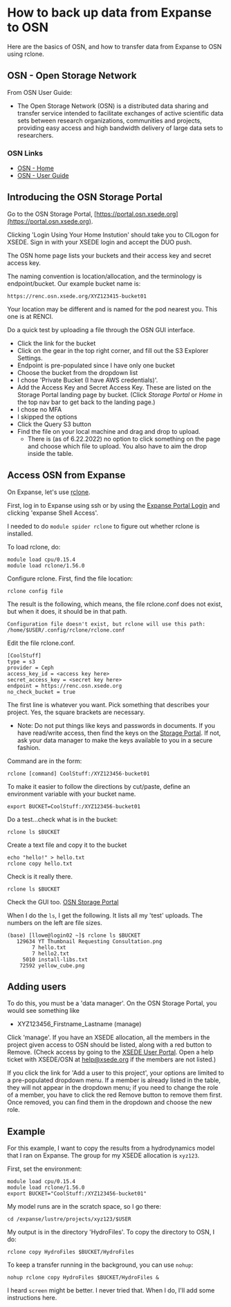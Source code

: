 # How to back up data from Expanse to OSN

Here are the basics of OSN, and how to transfer data from Expanse to OSN using rclone.

## OSN - Open Storage Network
From OSN User Guide:
- The Open Storage Network (OSN) is a distributed data sharing and transfer service
intended to facilitate exchanges of active scientific data sets between research
organizations, communities and projects, providing easy access and high bandwidth
delivery of large data sets to researchers.

### OSN Links
- [OSN - Home](https://www.openstoragenetwork.org)
- [OSN - User Guide](https://www.openstoragenetwork.org/wp-content/uploads/2021/04/OSN-UserGuide.pdf)

## Introducing the OSN Storage Portal
Go to the OSN Storage Portal, [https://portal.osn.xsede.org](https://portal.osn.xsede.org).

Clicking 'Login Using Your Home Instution' should take you to CILogon for XSEDE. Sign in with your XSEDE login and accept the DUO push.

The OSN home page lists your buckets and their access key and secret access key.

The naming convention is location/allocation, and the terminology is endpoint/bucket.  Our example bucket name is:
```
https://renc.osn.xsede.org/XYZ123415-bucket01
```
Your location may be different and is named for the pod nearest you.  This one is at RENCI.

Do a quick test by uploading a file through the OSN GUI interface.
- Click the link for the bucket
- Click on the gear in the top right corner, and fill out the S3 Explorer Settings. 
- Endpoint is pre-populated since I have only one bucket 
- Choose the bucket from the dropdown list
- I chose 'Private Bucket (I have AWS credentials)'. 
- Add the Access Key and Secret Access Key.  These are listed on the Storage Portal landing page by bucket. (Click *Storage Portal* or *Home* in the top nav bar to get back to the landing page.)
- I chose no MFA
- I skipped the options
- Click the Query S3 button
- Find the file on your local machine and drag and drop to upload.
   - There is (as of 6.22.2022) no option to click something on the page and choose which file to upload. You also have to aim the drop inside the table.

## Access OSN from Expanse
On Expanse, let's use [rclone](https://rclone.org). 
 
First, log in to Expanse using ssh or by using the [Expanse Portal Login](https://portal.expanse.sdsc.edu) and clicking 'expanse Shell Access'.

I needed to do `module spider rclone` to figure out whether rclone is installed.  

To load rclone, do:
```
module load cpu/0.15.4
module load rclone/1.56.0
```

Configure rclone.  First, find the file location:
```
rclone config file
```

The result is the following, which means, the file rclone.conf does not exist, but when it does, it should be in that path.
```
Configuration file doesn't exist, but rclone will use this path:
/home/$USER/.config/rclone/rclone.conf
```

Edit the file rclone.conf.
```
[CoolStuff]
type = s3
provider = Ceph
access_key_id = <access key here>
secret_access_key = <secret key here>
endpoint = https://renc.osn.xsede.org
no_check_bucket = true
```
The first line is whatever you want. Pick something that describes your project. Yes, the square brackets are necessary.
- Note:  Do not put things like keys and passwords in documents. If you have read/write access, then find the keys on the [Storage Portal](https://portal.osn.xsede.org).  If not, ask your data manager to make the keys available to you in a secure fashion. 

Command are in the form:
```
rclone [command] CoolStuff:/XYZ123456-bucket01
```
To make it easier to follow the directions by cut/paste, define an environment variable with your bucket name.
```
export BUCKET=CoolStuff:/XYZ123456-bucket01
```
Do a test...check what is in the bucket:
```
rclone ls $BUCKET 
```
Create a text file and copy it to the bucket
```
echo "hello!" > hello.txt
rclone copy hello.txt 
```
Check is it really there.
```
rclone ls $BUCKET
```
Check the GUI too. [OSN Storage Portal](https://portal.osn.xsede.org)

When I do the `ls`, I get the following. It lists all my 'test' uploads.  The numbers on the left are file sizes.
```
(base) [llowe@login02 ~]$ rclone ls $BUCKET 
   129634 YT Thumbnail Requesting Consultation.png
        7 hello.txt
        7 hello2.txt
     5010 install-libs.txt
    72592 yellow_cube.png
```

## Adding users

To do this, you must be a 'data manager'.  On the OSN Storage Portal, you would see something like
* XYZ123456_Firstname_Lastname (manage)

Click 'manage'.  If you have an XSEDE allocation, all the members in the project given access to OSN should be listed, along with a red button to Remove. (Check access by going to the [XSEDE User Portal](https://portal.xsede.org/group/xup/add-remove-user).  Open a help ticket with XSEDE/OSN at help@xsede.org if the members are not listed.)

If you click the link for 'Add a user to this project', your options are limited to a pre-populated dropdown menu.  If a member is already listed in the table, they will not appear in the dropdown menu; if you need to change the role of a member, you have to click the red Remove button to remove them first.  Once removed, you can find them in the dropdown and choose the new role.

## Example
For this example, I want to copy the results from a hydrodynamics model that I ran on Expanse.  The group for my XSEDE allocation is `xyz123`. 

First, set the environment:
```
module load cpu/0.15.4
module load rclone/1.56.0
export BUCKET="CoolStuff:/XYZ123456-bucket01"
```
My model runs are in the scratch space, so I go there:
```
cd /expanse/lustre/projects/xyz123/$USER
```
My output is in the directory 'HydroFiles'. To copy the directory to OSN, I do:
```
rclone copy HydroFiles $BUCKET/HydroFiles
```

To keep a transfer running in the background, you can use `nohup`:
```
nohup rclone copy HydroFiles $BUCKET/HydroFiles & 
```

I heard `screen` might be better.  I never tried that.  When I do, I'll add some instructions here.

